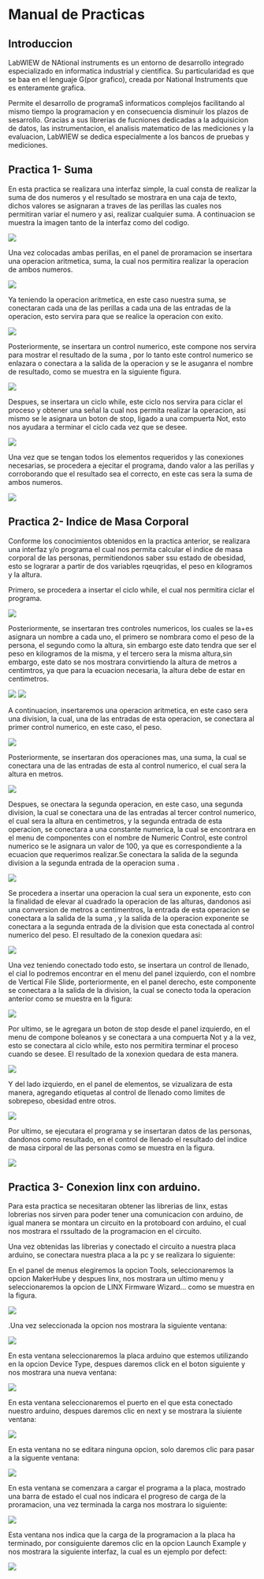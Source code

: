 # Manual de Practicas 
## Introduccion

LabWIEW de NAtional instruments es un entorno de desarrollo integrado especializado en informatica industrial y cientifica. Su particularidad es que se baa en el lenguaje G(por grafico), creada por National Instruments que es enteramente grafica.

Permite el desarrollo de programaS informaticos complejos facilitando al mismo tiempo la programacion y en consecuencia disminuir los plazos de sesarrollo. Gracias a sus librerias de fucniones dedicadas a la adquisicion de datos, las instrumentacion, el analisis matematico de las mediciones y la evaluacion, LabWIEW se dedica especialmente a los bancos de pruebas y mediciones.

## Practica  1- Suma

En esta practica  se realizara una interfaz simple, la cual consta de realizar la suma de dos numeros y el resultado se mostrara en una caja de texto, dichos valores se asignaran a traves de las perillas las cuales nos permitiran variar  el numero  y asi, realizar cualquier suma. A continuacion se muestra la imagen tanto de la interfaz como del codigo.

<img src="1.png">

Una vez colocadas ambas perillas, en el panel de proramacion se insertara una operacion aritmetica, suma, la cual nos permitira realizar la operacion de ambos numeros.

<img src="2.png">

Ya teniendo la operacion aritmetica, en este caso  nuestra suma, se conectaran cada una de las perillas a cada una de las entradas de  la operacion, esto servira para que se realice la operacion con exito.

<img src="3.png">


Posteriormente, se insertara un control numerico, este compone nos servira para mostrar el resultado de la suma , por lo tanto este control numerico se enlazara o conectara a la salida de la operacion y se le asuganra el nombre de resultado, como se muestra en la siguiente figura.

<img src="4.png">

Despues, se insertara un ciclo while, este ciclo nos servira para ciclar el proceso y obtener una señal la cual nos permita realizar la operacion, asi mismo se le asignara un boton de stop, ligado a una compuerta Not, esto nos ayudara a terminar el ciclo cada vez que se desee.

<img src="5.png">

Una vez que se tengan todos los elementos requeridos y las conexiones necesarias, se procedera a  ejecitar el programa, dando valor a las perillas y corroborando que el resultado sea el correcto, en este cas sera la suma de ambos numeros.

<img src="6.png">

## Practica 2- Indice de Masa Corporal

Conforme los conocimientos obtenidos en la practica anterior, se realizara una interfaz y/o programa el cual nos permita calcular el indice de masa corporal de las personas, permitiendonos saber ssu estado de obesidad, esto se lograrar a partir de dos variables rqeuqridas, el peso en kilogramos y la altura.

Primero, se procedera a insertar el ciclo while, el cual nos permitira ciclar el programa.

<img src="7.png">

Posteriormente, se insertaran tres controles numericos, los cuales se la+es asignara un nombre a cada uno, el primero se nombrara como el peso de la persona, el segundo como la altura, sin embargo este dato tendra que ser el peso en kilogramos de la misma, y el tercero sera la misma altura,sin embargo, este dato se nos mostrara  convirtiendo la altura de metros a centimtros, ya que para la ecuacion necesaria, la altura debe de estar en centimetros.

<img src="8.png">
<img src="9.png">

A continuacion, insertaremos una operacion aritmetica, en este caso sera una division, la cual, una de las entradas de esta operacion, se conectara al primer control numerico, en este caso, el peso.

<img src="10.png">

Posteriormente, se insertaran dos operaciones mas, una suma, la cual se conectara una de las entradas de esta  al control numerico, el cual sera la altura en metros.

<img src="11.png">

Despues, se onectara la segunda operacion, en este caso, una segunda division, la cual se conectara una de las entradas  al tercer control numerico, el cual sera la altura en centimetros, y la segunda entrada de esta operacion, se conectara a  una constante numerica, la cual se encontrara en el menu de componentes con el nombre de Numeric Control, este control numerico se le asignara un valor de 100, ya que es  correspondiente a la ecuacion que requerimos realizar.Se conectara la salida de la segunda division a la segunda entrada de la operacion suma .

<img src="12.png">

Se procedera a insertar una operacion la cual sera un exponente, esto con la finalidad de elevar al cuadrado la  operacion de las alturas, dandonos asi una conversion de metros a centimentros, la entrada de esta operacion se conectara a la salida de la suma , y la salida de la operacion exponente se conectara a la segunda entrada de la division que esta conectada  al control numerico del peso. El resultado de la conexion quedara asi:

<img src="13,png">

Una vez teniendo conectado todo esto, se insertara  un  control de llenado, el cial lo podremos encontrar en el menu del panel izquierdo, con el nombre de Vertical File Slide, porteriormente, en el panel derecho, este componente se conectara a la salida de la division, la cual se conecto toda la operacion anterior como se muestra en la figura:

<img src="14.png">

Por ultimo, se le agregara un boton de stop desde el panel izquierdo, en el menu de compone boleanos  y se conectara a una compuerta Not y a la vez, esto se conectara al ciclo while, esto nos permitira terminar el proceso cuando se desee.
El resultado de la xonexion quedara de esta manera.

<img src="15.png">

Y del lado izquierdo, en el panel de elementos, se vizualizara de esta manera, agregando etiquetas al control de llenado como limites de sobrepeso, obesidad entre otros.

<img src="16.png">

Por ultimo, se ejecutara el programa y se insertaran datos de las personas, dandonos como resultado, en el control de llenado el resultado del indice de masa cirporal de las personas como se muestra en la figura.

<img src="17.png">

## Practica 3- Conexion linx con arduino.

Para esta practica se necesitaran obtener las librerias de linx, estas lobrerias nos sirven para  poder tener una comunicacion con arduino, de igual manera se montara un circuito en la protoboard con arduino, el cual nos mostrara  el rssultado de la programacion en el circuito.

Una vez obtenidas las librerias y conectado el circuito a nuestra placa arduino, se conectara nuestra placa a la pc y se realizara lo siguiente:

En el panel de menus elegiremos la opcion Tools, seleccionaremos la opcion MakerHube y despues linx, nos mostrara un ultimo menu y seleccionaremos la opcion de  LINX Firmware Wizard...  como se muestra en la figura.

<img src="18.png">

.Una vez seleccionada la opcion nos mostrara la siguiente ventana:

<img src=" 19.png">

En esta ventana  seleccionaremos la placa arduino que estemos utilizando en la opcion  Device Type, despues daremos click en el boton siguiente y nos mostrara una nueva ventana:

<img src="20.png">

En esta ventana seleccionaremos el puerto en el que esta conectado nuestro arduino, despues daremos clic  en next y se mostrara la siuiente ventana:

<img src="21.png">

En esta ventana no se editara ninguna opcion, solo daremos clic para pasar a la siguente ventana:

<img src=" 22.png">

En esta ventana se comenzara a cargar el programa a la placa, mostrado una barra de estado el cual nos indicara el progreso de carga de la proramacion, una vez terminada la carga nos mostrara lo siguiente:

<img src="23.png">

Esta ventana nos indica que la carga de la programacion a la placa ha terminado, por consiguiente daremos clic en la opcion  Launch Example y nos mostrara la siguiente interfaz, la cual es un ejemplo por defect:

<img src=" 24.png">










